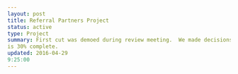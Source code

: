 ```yaml
---
layout: post
title: Referral Partners Project
status: active
type: Project
summary: First cut was demoed during review meeting.  We made decisions about what we feel needs to be in the upcoming sprint, which starts today.  We are aiming for minimum viability with this 3 week sprint.  Overall project estimate 
is 30% complete.
updated: 2016-04-29
9:25:00
---
```


